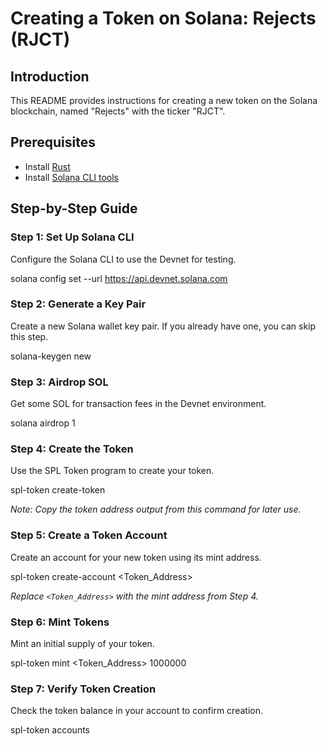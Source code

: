 # Creating a Token on Solana: Rejects (RJCT)

## Introduction
This README provides instructions for creating a new token on the Solana blockchain, named "Rejects" with the ticker "RJCT".

## Prerequisites
- Install [Rust](https://www.rust-lang.org/tools/install)
- Install [Solana CLI tools](https://docs.solana.com/cli/install-solana-cli-tools)

## Step-by-Step Guide

### Step 1: Set Up Solana CLI
Configure the Solana CLI to use the Devnet for testing.

solana config set --url https://api.devnet.solana.com


### Step 2: Generate a Key Pair
Create a new Solana wallet key pair. If you already have one, you can skip this step.

solana-keygen new


### Step 3: Airdrop SOL
Get some SOL for transaction fees in the Devnet environment.

solana airdrop 1


### Step 4: Create the Token
Use the SPL Token program to create your token.

spl-token create-token

*Note: Copy the token address output from this command for later use.*

### Step 5: Create a Token Account
Create an account for your new token using its mint address.

spl-token create-account <Token_Address>

*Replace `<Token_Address>` with the mint address from Step 4.*

### Step 6: Mint Tokens
Mint an initial supply of your token.

spl-token mint <Token_Address> 1000000


### Step 7: Verify Token Creation
Check the token balance in your account to confirm creation.

spl-token accounts
